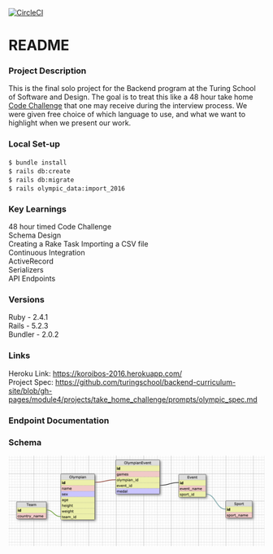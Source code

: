 [![CircleCI](https://circleci.com/gh/CSheesley/koroibos.svg?style=svg)](https://circleci.com/gh/CSheesley/koroibos)
# README


### Project Description
This is the final solo project for the Backend program at the Turing School of Software and Design. The goal is to treat this like a 48 hour take home [Code Challenge](https://github.com/turingschool/backend-curriculum-site/blob/gh-pages/module4/projects/take_home_challenge/prompts/olympic_spec.md) that one may receive during the interview process. We were given free choice of which language to use, and what we want to highlight when we present our work.

### Local Set-up
`$ bundle install`  
`$ rails db:create`  
`$ rails db:migrate`  
`$ rails olympic_data:import_2016`  

### Key Learnings
48 hour timed Code Challenge  
Schema Design  
Creating a Rake Task
Importing a CSV file  
Continuous Integration  
ActiveRecord  
Serializers  
API Endpoints  

### Versions
Ruby - 2.4.1  
Rails - 5.2.3  
Bundler - 2.0.2  

### Links
Heroku Link: https://koroibos-2016.herokuapp.com/     
Project Spec: https://github.com/turingschool/backend-curriculum-site/blob/gh-pages/module4/projects/take_home_challenge/prompts/olympic_spec.md

### Endpoint Documentation

### Schema
![schema](korobois_schema.png)
